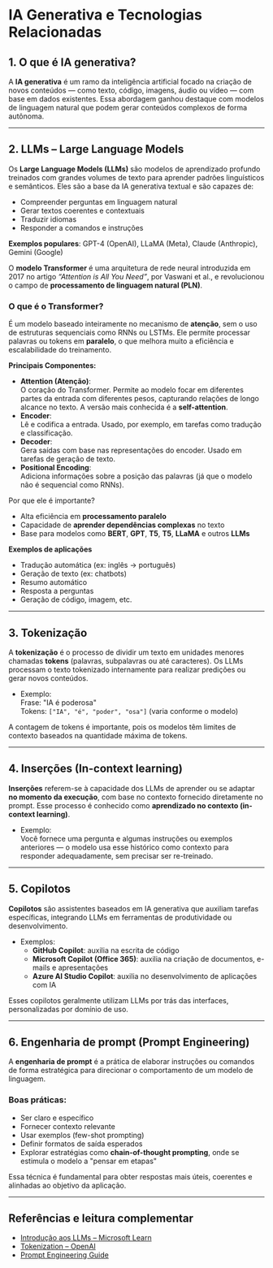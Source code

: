 # IA Generativa e Tecnologias Relacionadas

## 1. O que é IA generativa?

A **IA generativa** é um ramo da inteligência artificial focado na criação de novos conteúdos — como texto, código, imagens, áudio ou vídeo — com base em dados existentes. Essa abordagem ganhou destaque com modelos de linguagem natural que podem gerar conteúdos complexos de forma autônoma.

---

## 2. LLMs – Large Language Models

Os **Large Language Models (LLMs)** são modelos de aprendizado profundo treinados com grandes volumes de texto para aprender padrões linguísticos e semânticos. Eles são a base da IA generativa textual e são capazes de:

- Compreender perguntas em linguagem natural
- Gerar textos coerentes e contextuais
- Traduzir idiomas
- Responder a comandos e instruções

**Exemplos populares**: GPT-4 (OpenAI), LLaMA (Meta), Claude (Anthropic), Gemini (Google)

O **modelo Transformer** é uma arquitetura de rede neural introduzida em 2017 no artigo _“Attention is All You Need”_, por Vaswani et al., e revolucionou o campo de **processamento de linguagem natural (PLN)**.

### O que é o Transformer?

É um modelo baseado inteiramente no mecanismo de **atenção**, sem o uso de estruturas sequenciais como RNNs ou LSTMs. Ele permite processar palavras ou tokens em **paralelo**, o que melhora muito a eficiência e escalabilidade do treinamento.

**Principais Componentes:**

- **Attention (Atenção)**:  
  O coração do Transformer. Permite ao modelo focar em diferentes partes da entrada com diferentes pesos, capturando relações de longo alcance no texto. A versão mais conhecida é a **self-attention**.
- **Encoder**:  
  Lê e codifica a entrada. Usado, por exemplo, em tarefas como tradução e classificação.
- **Decoder**:  
  Gera saídas com base nas representações do encoder. Usado em tarefas de geração de texto.
- **Positional Encoding**:  
  Adiciona informações sobre a posição das palavras (já que o modelo não é sequencial como RNNs).

Por que ele é importante?

- Alta eficiência em **processamento paralelo**
- Capacidade de **aprender dependências complexas** no texto
- Base para modelos como **BERT**, **GPT**, **T5**, **T5**, **LLaMA** e outros **LLMs**

**Exemplos de aplicações**

- Tradução automática (ex: inglês → português)
- Geração de texto (ex: chatbots)
- Resumo automático
- Resposta a perguntas
- Geração de código, imagem, etc.

---

## 3. Tokenização

A **tokenização** é o processo de dividir um texto em unidades menores chamadas **tokens** (palavras, subpalavras ou até caracteres). Os LLMs processam o texto tokenizado internamente para realizar predições ou gerar novos conteúdos.

- Exemplo:  
  Frase: "IA é poderosa"  
  Tokens: `["IA", "é", "poder", "osa"]` (varia conforme o modelo)

A contagem de tokens é importante, pois os modelos têm limites de contexto baseados na quantidade máxima de tokens.

---

## 4. Inserções (In-context learning)

**Inserções** referem-se à capacidade dos LLMs de aprender ou se adaptar **no momento da execução**, com base no contexto fornecido diretamente no prompt. Esse processo é conhecido como **aprendizado no contexto (in-context learning)**.

- Exemplo:  
  Você fornece uma pergunta e algumas instruções ou exemplos anteriores — o modelo usa esse histórico como contexto para responder adequadamente, sem precisar ser re-treinado.

---

## 5. Copilotos

**Copilotos** são assistentes baseados em IA generativa que auxiliam tarefas específicas, integrando LLMs em ferramentas de produtividade ou desenvolvimento.

- Exemplos:
  - **GitHub Copilot**: auxilia na escrita de código
  - **Microsoft Copilot (Office 365)**: auxilia na criação de documentos, e-mails e apresentações
  - **Azure AI Studio Copilot**: auxilia no desenvolvimento de aplicações com IA

Esses copilotos geralmente utilizam LLMs por trás das interfaces, personalizadas por domínio de uso.

---

## 6. Engenharia de prompt (Prompt Engineering)

A **engenharia de prompt** é a prática de elaborar instruções ou comandos de forma estratégica para direcionar o comportamento de um modelo de linguagem.

### Boas práticas:
- Ser claro e específico
- Fornecer contexto relevante
- Usar exemplos (few-shot prompting)
- Definir formatos de saída esperados
- Explorar estratégias como **chain-of-thought prompting**, onde se estimula o modelo a "pensar em etapas"

Essa técnica é fundamental para obter respostas mais úteis, coerentes e alinhadas ao objetivo da aplicação.

---

## Referências e leitura complementar

- [Introdução aos LLMs – Microsoft Learn](https://learn.microsoft.com/pt-br/training/modules/explore-large-language-models/)
- [Tokenization – OpenAI](https://platform.openai.com/tokenizer)
- [Prompt Engineering Guide](https://github.com/dair-ai/Prompt-Engineering-Guide)